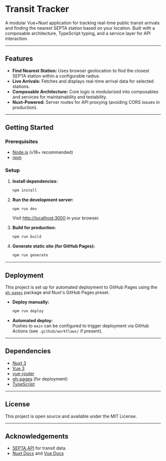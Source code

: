 # Transit Tracker

A modular Vue+Nuxt application for tracking real-time public transit arrivals and finding the nearest SEPTA station based on your location. Built with a composable architecture, TypeScript typing, and a service layer for API interaction.

---

## Features

- **Find Nearest Station:** Uses browser geolocation to find the closest SEPTA station within a configurable radius.
- **Live Arrivals:** Fetches and displays real-time arrival data for selected stations.
- **Composable Architecture:** Core logic is modularized into composables and services for maintainability and testability.
- **Nuxt-Powered:** Server routes for API proxying (avoiding CORS issues in production).

---

## Getting Started

### Prerequisites

- [Node.js](https://nodejs.org/) (v18+ recommended)
- [npm](https://www.npmjs.com/)

### Setup

1. **Install dependencies:**

    ```bash
    npm install
    ```

2. **Run the development server:**

    ```bash
    npm run dev
    ```

    Visit [http://localhost:3000](http://localhost:3000) in your browser.

3. **Build for production:**

    ```bash
    npm run build
    ```

4. **Generate static site (for GitHub Pages):**

    ```bash
    npm run generate
    ```

---

## Deployment

This project is set up for automated deployment to GitHub Pages using the [`gh-pages`](https://www.npmjs.com/package/gh-pages) package and Nuxt's GitHub Pages preset.

- **Deploy manually:**

    ```bash
    npm run deploy
    ```

- **Automated deploy:**  
  Pushes to `main` can be configured to trigger deployment via GitHub Actions (see `.github/workflows/` if present).

---

## Dependencies

- [Nuxt 3](https://nuxt.com/)
- [Vue 3](https://vuejs.org/)
- [vue-router](https://router.vuejs.org/)
- [gh-pages](https://www.npmjs.com/package/gh-pages) (for deployment)
- [TypeScript](https://www.typescriptlang.org/)

---

## License

This project is open source and available under the MIT License.

---

## Acknowledgements

- [SEPTA API](https://www3.septa.org/hackathon/) for transit data.
- [Nuxt Docs](https://nuxt.com/docs) and [Vue Docs](https://vuejs.org/guide/introduction.html)
